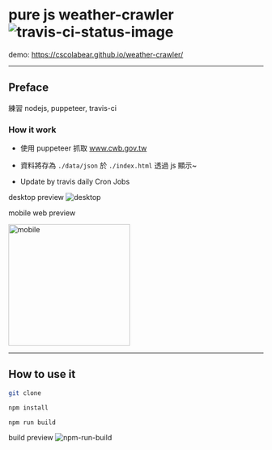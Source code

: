 # pure js weather-crawler ![travis-ci-status-image](https://travis-ci.org/cscolabear/weather-crawler.svg?branch=master)

demo: https://cscolabear.github.io/weather-crawler/

---

## Preface

練習 nodejs, puppeteer, travis-ci

### How it work
- 使用 puppeteer 抓取 www.cwb.gov.tw

- 資料將存為 `./data/json`
於 `./index.html` 透過 js 顯示~

- Update by travis daily Cron Jobs


desktop preview
![desktop](https://user-images.githubusercontent.com/4863629/57497902-3b1bf300-730c-11e9-8991-9e968b3ab9e8.png)


mobile web preview

<img src="https://user-images.githubusercontent.com/4863629/57497914-48d17880-730c-11e9-95dc-d8a2400e5d45.png" alt="mobile" height="240px">


---

## How to use it

```bash
git clone

npm install

npm run build
```

build preview
![npm-run-build](https://user-images.githubusercontent.com/4863629/57422953-92569080-7244-11e9-880c-eb0fcb2ca151.png)
